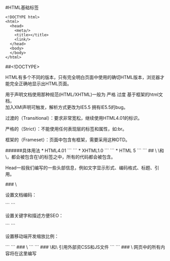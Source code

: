 #HTML基础标签
```
<!DOCTYPE html>
<html>
  <head>
    <meta/>
    <title></title>
    <link/>
  </head>
  <body>
  </body>
</html>
```
##<!DOCTYPE>
<p>HTML有多个不同的版本，只有完全明白页面中使用的确切HTML版本，浏览器才能完全正确地显示出HTML页面。</p>
<p>用于声明文档使用那种规范(HTML/XHTML)一般为 严格 过度 基于框架的html文档，<br>
加入XMl声明可触发，解析方式更改为IE5.5 拥有IE5.5的bug。</p>
<p>过渡的（Transitional）：要求非常宽松，继续使用HTML4.01的标识。</p>
<p>严格的（Strict）：不能使用任何表现层的标签和属性，如:br。</p>
<p>框架的（Frameset）：页面中包含有框架，需要采用这种DTD。</p>
######<!DOCTYPE>具体用法
* HTML4.01
```
<!DOCTYPE  HTML PUBLIC "-//W3C//DTD HTML4.01 Transitional //EN" "http://www.w3.org/TR/html4/loose.dtd">
```
* XHTML1.0
```
<!DOCTYPE html PUBLIC "-//W3C//DTD XHTML 1.0 Transitional//EN" "http://www.w3.org/TR/xhtml1/DTD/xhtml1-transitional.dtd">
```
* HTML 5
```
<!DOCTYPE  html> 
```
## \<html\>
\<head\>和\<body\>，都会被包含在\<html\>的标签之中，所有的代码都会被包含。
<p>Head一般我们编写的一些头部信息，例如文字显示形式、编码格式、标题、引用。</p>
### \<meta\>
<p>设置文档编码：</p>
```
<meta http-equiv="Content-Type" content="text/html; charset=utf-8" />
<meta charset=utf-8" />
```
<p>设置关键字和描述方便SEO：</p>
```
<meta name="keywords" content="关键字">
<meta name="description" content="网站描述">
```
<p>设置移动端开发缩放比例：</p>
```
<meta name="viewport" content="width=device-width,initial-scale=1"/>
```
### \<title\>
```
<title>在浏览器顶端显示的标题</title>
```
### \<link\>和\<script\>
引用外部资CSS和JS文件
```
<script type="text/javascript" src="main.js"></script>
<link  rel ="stylesheet"  type ="text/css"  href="main.css">
```
### \<body\>
网页中的所有内容将在这里编写

